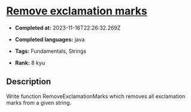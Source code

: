 # [Remove exclamation marks](https://www.codewars.com/kata/57a0885cbb9944e24c00008e)

- **Completed at:** 2023-11-16T22:26:32.269Z

- **Completed languages:** java

- **Tags:** Fundamentals, Strings

- **Rank:** 8 kyu

## Description

Write function RemoveExclamationMarks which removes all exclamation marks from a given string.


